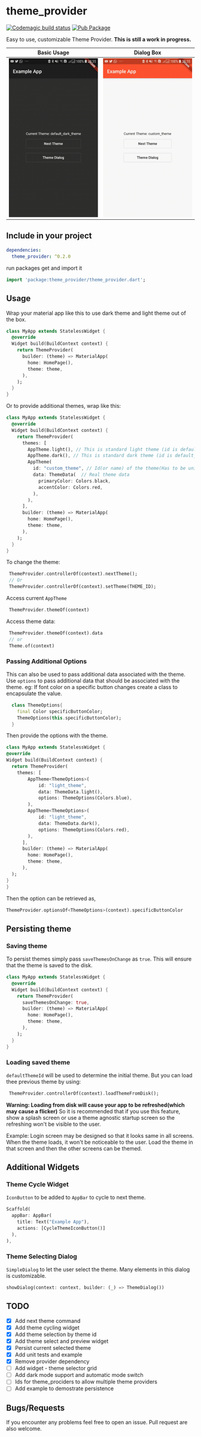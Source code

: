 # theme_provider

[![Codemagic build status](https://api.codemagic.io/apps/5cfb60390824820019d5af6b/5cfb60390824820019d5af6a/status_badge.svg)](https://codemagic.io/apps/5cfb60390824820019d5af6b/5cfb60390824820019d5af6a/latest_build)
[![Pub Package](https://img.shields.io/pub/v/theme_provider.svg)](https://pub.dartlang.org/packages/theme_provider)

Easy to use, customizable Theme Provider.
**This is still a work in progress.**

| Basic Usage           | Dialog Box           |
|:-------------:|:-------------:|
| ![Record](next.gif) | ![Record](select.gif) |

## Include in your project

```yaml
dependencies:
  theme_provider: ^0.2.0
```

run packages get and import it

```dart
import 'package:theme_provider/theme_provider.dart';
```

## Usage

Wrap your material app like this to use dark theme and light theme out of the box.

```dart
class MyApp extends StatelessWidget {
  @override
  Widget build(BuildContext context) {
    return ThemeProvider(
      builder: (theme) => MaterialApp(
        home: HomePage(),
        theme: theme,
      ),
    );
  }
}
```

Or to provide additional themes, wrap like this:

```dart
class MyApp extends StatelessWidget {
  @override
  Widget build(BuildContext context) {
    return ThemeProvider(
      themes: [
        AppTheme.light(), // This is standard light theme (id is default_light_theme)
        AppTheme.dark(), // This is standard dark theme (id is default_dark_theme)
        AppTheme(
          id: "custom_theme", // Id(or name) of the theme(Has to be unique)
          data: ThemeData(  // Real theme data
            primaryColor: Colors.black,
            accentColor: Colors.red,
          ),
        ),
      ],
      builder: (theme) => MaterialApp(
        home: HomePage(),
        theme: theme,
      ),
    );
  }
}
```

To change the theme:

```dart
 ThemeProvider.controllerOf(context).nextTheme();
 // Or
 ThemeProvider.controllerOf(context).setTheme(THEME_ID);
```

Access current `AppTheme`

```dart
 ThemeProvider.themeOf(context)
```

Access theme data:

```dart
 ThemeProvider.themeOf(context).data
 // or
 Theme.of(context)
```

### Passing Additional Options

This can also be used to pass additional data associated with the theme. Use `options` to pass additional data that should be associated with the theme.
eg: If font color on a specific button changes create a class to encapsulate the value.

```dart
  class ThemeOptions{
    final Color specificButtonColor;
    ThemeOptions(this.specificButtonColor);
  }
```

  Then provide the options with the theme.

  ```dart
class MyApp extends StatelessWidget {
  @override
  Widget build(BuildContext context) {
    return ThemeProvider(
      themes: [
          AppTheme<ThemeOptions>(
              id: "light_theme",
              data: ThemeData.light(),
              options: ThemeOptions(Colors.blue),
          ),
          AppTheme<ThemeOptions>(
              id: "light_theme",
              data: ThemeData.dark(),
              options: ThemeOptions(Colors.red),
          ),
        ],
        builder: (theme) => MaterialApp(
          home: HomePage(),
          theme: theme,
        ),
    );
  }
}
```

Then the option can be retrieved as,

```dart
ThemeProvider.optionsOf<ThemeOptions>(context).specificButtonColor
```

## Persisting theme

### Saving theme

To persist themes simply pass `saveThemesOnChange` as `true`.
This will ensure that the theme is saved to the disk.

```dart
class MyApp extends StatelessWidget {
  @override
  Widget build(BuildContext context) {
    return ThemeProvider(
      saveThemesOnChange: true,
      builder: (theme) => MaterialApp(
        home: HomePage(),
        theme: theme,
      ),
    );
  }
}
```

### Loading saved theme

`defaultThemeId` will be used to determine the initial theme.
But you can load thee previous theme by using:

```dart
 ThemeProvider.controllerOf(context).loadThemeFromDisk();
```

**Warning: Loading from disk will cause your app to be refreshed(which may cause a flicker)**
So it is recommended that if you use this feature, show a splash screen or use a theme agnostic startup screen
so the refreshing won't be visible to the user.

Example: Login screen may be designed so that it looks same in all screens.
When the theme loads, it won't be noticeable to the user.
Load the theme in that screen and then the other screens can be themed.

## Additional Widgets

### Theme Cycle Widget

`IconButton` to be added to `AppBar` to cycle to next theme.

```dart
Scaffold(
  appBar: AppBar(
    title: Text("Example App"),
    actions: [CycleThemeIconButton()]
  ),
),
```

### Theme Selecting Dialog

`SimpleDialog` to let the user select the theme.
Many elements in this dialog is customizable.

```dart
showDialog(context: context, builder: (_) => ThemeDialog())
```

## TODO

- [x] Add next theme command
- [x] Add theme cycling widget
- [x] Add theme selection by theme id
- [x] Add theme select and preview widget
- [x] Persist current selected theme
- [x] Add unit tests and example
- [x] Remove provider dependency
- [ ] Add widget - theme selector grid
- [ ] Add dark mode support and automatic mode switch
- [ ] Ids for theme_prociders to allow multiple theme providers
- [ ] Add example to demostrate persistence

## Bugs/Requests

If you encounter any problems feel free to open an issue.
Pull request are also welcome.
